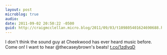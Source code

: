 ```yaml
---
layout: post
microblog: true
audio: 
date: 2011-09-02 20:50:22 -0500
guid: http://craigmcclellan.micro.blog/2011/09/03/t109805401624690688.html
---
```

I don't think the sound guy at Cheekwood has ever heard music before. Come on! I want to hear @thecaseybrown's beats! [t.co/1zdlyqD](http://t.co/1zdlyqD)
